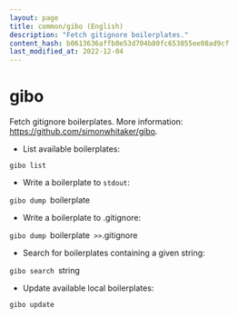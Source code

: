 ```yaml
---
layout: page
title: common/gibo (English)
description: "Fetch gitignore boilerplates."
content_hash: b0613636affb0e53d704b80fc653855ee08ad9cf
last_modified_at: 2022-12-04
---
```

# gibo

Fetch gitignore boilerplates.
More information: <https://github.com/simonwhitaker/gibo>.

- List available boilerplates:

`gibo list`

- Write a boilerplate to `stdout`:

`gibo dump `<span class="tldr-var badge badge-pill bg-dark-lm bg-white-dm text-white-lm text-dark-dm font-weight-bold">boilerplate</span>

- Write a boilerplate to .gitignore:

`gibo dump `<span class="tldr-var badge badge-pill bg-dark-lm bg-white-dm text-white-lm text-dark-dm font-weight-bold">boilerplate</span>` >>`<span class="tldr-var badge badge-pill bg-dark-lm bg-white-dm text-white-lm text-dark-dm font-weight-bold">.gitignore</span>

- Search for boilerplates containing a given string:

`gibo search `<span class="tldr-var badge badge-pill bg-dark-lm bg-white-dm text-white-lm text-dark-dm font-weight-bold">string</span>

- Update available local boilerplates:

`gibo update`
